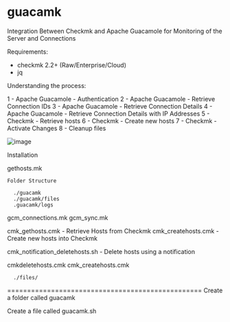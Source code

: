 # guacamk
Integration Between Checkmk and Apache Guacamole for Monitoring of the Server and Connections

Requirements:
  - checkmk 2.2+ (Raw/Enterprise/Cloud)
  - jq



Understanding the process:

  1 - Apache Guacamole - Authentication
  2 - Apache Guacamole - Retrieve Connection IDs
  3 - Apache Guacamole - Retrieve Connection Details
  4 - Apache Guacamole - Retrieve Connection Details with IP Addresses
  5 - Checkmk - Retrieve hosts
  6 - Checkmk - Create new hosts
  7 - Checkmk - Activate Changes
  8 - Cleanup files




![image](https://github.com/pauloadrianodotcom/guacamk/assets/121560100/534fd4bf-1d40-4042-9dde-969eef678af2)


Installation

 gethosts.mk

    Folder Structure

      ./guacamk
      ./guacamk/files
      .guacamk/logs

  
  gcm_connections.mk
  gcm_sync.mk


  cmk_gethosts.cmk - Retrieve Hosts from Checkmk
  cmk_createhosts.cmk - Create new hosts into Checkmk


  
  
cmk_notification_deletehosts.sh - Delete hosts using a notification

  cmkdeletehosts.cmk
  cmk_createhosts.cmk



      ./files/

=================================================
Create a folder called guacamk

Create a file called guacamk.sh








